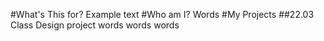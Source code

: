 #What's This for?
Example text
#Who am I?
Words
#My Projects
##22.03 Class Design project
words words words
